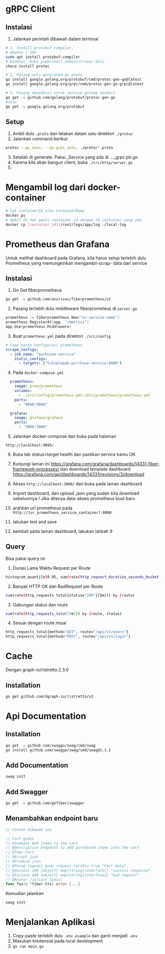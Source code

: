 
# gRPC Client
## Instalasi
1. Jalankan perintah dibawah dalam terminal
```bash
# 1. Install protobuf compiler, 
# Ubuntu / iOS
sudo apt install protobuf-compiler
# Windows, buka powershell Administrator dulu
choco install protoc

# 2. Pasang auto-generated go proto
go install google.golang.org/protobuf/cmd/protoc-gen-go@latest
go install google.golang.org/grpc/cmd/protoc-gen-go-grpc@latest

# 3. Pasang depedensi untuk service golang sendiri
go get -u github.com/golang/protobuf/protoc-gen-go 
#atau 
go get -u google.golang.org/protobuf

```
## Setup
1. Ambil dulu `.proto` dan letakan dalam satu direktori `./proto/`
2. Jalankan command berikut
```bash
protoc --go_out=. --go-grpc_out=. ./proto/*.proto
```
3. Setelah di generate. Pakai _Service yang ada di ..._grpc.pb.go
4. Karena kita akan bangun client, buka `./src/http/server.go`
5. 

# Mengambil log dari docker-container
```bash
# Cek ContainerID atau ContainerName
docker ps
# Ambil ID dan ganti container_id dengan ID container yang ada
docker cp [container_id]:/root/logs/app/log ./local-log
```
# Prometheus dan Grafana

Untuk melihat dashboard pada Grafana, kita harus setup terlebih dulu Prometheus yang memungkinkan mengambil-scrap- data dari service

## Instalasi
<!-- `go install github.com/nikolaydubina/go-instrument@1.7.0` -->
1. Go Get fiberprometheus
```bash
go get -u github.com/ansrivas/fiberprometheus/v2
```
2. Pasang terlebih dulu middleware fiberprometeus di `server.go`
```go
prometheus := fiberprometheus.New("ur-service-name")
prometheus.RegisterAt(app, "/metrics")
app.Use(prometheus.Middleware)
```
3. Buat `prometheus.yml` pada direktori `./src/config`
```yml
# Copy paste konfigurasi prometheus
scrape_configs:
  - job_name: "purhcase-service"
    static_configs:
      - targets: ["tutuplapak-purchase-service:8080"]
```
4. Pada `docker-compose.yml`
```yml
  prometheus:
    image: prom/prometheus
    volumes:
      - ./src/config/prometheus.yml:/etc/prometheus/prometheus.yml
    ports:
      - "9090:9090"

  grafana:
    image: grafana/grafana
    ports:
      - "3000:3000"
```
5. Jalankan docker-compose dan buka pada halaman
```
http://localhost:9095/
```
6. Buka tab status>target health dan pastikan service kamu OK

7. Kunjungi laman ini https://grafana.com/grafana/dashboards/14331-fiber-framework-processes/ dan download template dashboard https://grafana.com/api/dashboards/14331/revisions/3/download

8. Akses `http://localhost:3000/` dan buka pada laman dashboard

9. Import dashboard, dan upload .json yang sudah kita download sebelumnya
! Jika ditanya data-akses prometheus buat baru

10. arahkan url prometheus pada `http://[ur_prometheus_service_container]:8080`

11. lakukan test and save

12. kembali pada laman dashboard, lakukan lahkah 9 

## Query
Bisa pakai query ini
1. Durasi Lama Waktu Request per Route
```bash
histogram_quantile(0.95, sum(rate(http_request_duration_seconds_bucket[5m])) by (le, route))
```

2. Banyak HTTP OK dan BadRequest per Route
```bash
sum(rate(http_requests_total{status="200"}[5m])) by (route)
```

3. Gabungan status dan route
```bash
sum(rate(http_requests_total[5m])) by (route, status)
```

4. Sesuai dengan route
misal
```bash
http_requests_total{method="GET", route="/api/v1/users"} 
http_requests_total{method="POST", route="/api/v1/login"}
```

# Cache
Dengan graph-io/ristretto:2.3.0

## Installation
```bash
go get github.com/dgraph-io/ristretto/v2
```

# Api Documentation

## Installation
```bash
go get -u github.com/swaggo/swag/cmd/swag
go install github.com/swaggo/swag/cmd/swag@1.1.1
```

## Add Documentation
```bash
swag init
```

## Add Swagger
```bash
go get -u github.com/gofiber/swagger
```

## Menambahkan endpoint baru
```go
// Contoh dibawah ini

// Cart godoc 
// @Summary Add items to the cart
// @Description Endpoint to add purchased items into the cart
// @Tags Cart
// @Accept json
// @Produce json
// @Param request body request.CartDto true "Cart Data"
// @Success 200 {object} map[string]interface{} "success response"
// @Failure 400 {object} map[string]interface{} "bad request"
// @Router /v1/cart [post]
func foo(c *fiber.Ctx) error {...}
```

Kemudian jalankan 
```bash
swag init
```

# Menjalankan Aplikasi
1. Copy-paste terlebih dulu `.env.example` dan ganti menjadi `.env`
2. Masukan kredensial pada local development
3. `go run main.go`